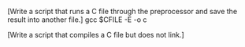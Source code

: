 [Write a script that runs a C file through the preprocessor and save the result into another file.]
gcc $CFILE -E -o c

[Write a script that compiles a C file but does not link.]

